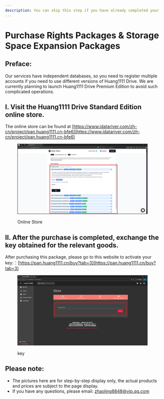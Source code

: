 ```yaml
---
description: You can skip this step if you have already completed your purchase.
---
```


# Purchase Rights Packages & Storage Space Expansion Packages

## Preface:

Our services have independent databases, so you need to register multiple accounts if you need to use different versions of Huang1111 Drive. We are currently planning to launch Huang1111 Drive Premium Edition to avoid such complicated operations.



## I. Visit the Huang1111 Drive Standard Edition online store.

The online store can be found at [https://www.idatariver.com/zh-cn/project/pan.huang1111.cn-bfe6](https://www.idatariver.com/zh-cn/project/pan.huang1111.cn-bfe6)

<figure><img src="../../.gitbook/assets/屏幕截图 2025-02-13 230438.png" alt=""><figcaption><p>Online Store</p></figcaption></figure>



## II. After the purchase is completed, exchange the key obtained for the relevant goods.

After purchasing this package, please go to this website to activate your key:：[https://pan.huang1111.cn/buy?tab=3](https://pan.huang1111.cn/buy?tab=3)

<figure><img src="../../.gitbook/assets/屏幕截图 2025-02-13 230841.png" alt=""><figcaption><p>key</p></figcaption></figure>



## Please note:

* The pictures here are for step-by-step display only, the actual products and prices are subject to the page display.
* If you have any questions, please email: [zhaoling8848@vip.qq.com](mailto:zhaoling8848@vip.qq.com)



